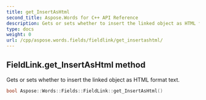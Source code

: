 ```yaml
---
title: get_InsertAsHtml
second_title: Aspose.Words for C++ API Reference
description: Gets or sets whether to insert the linked object as HTML format text. 
type: docs
weight: 0
url: /cpp/aspose.words.fields/fieldlink/get_insertashtml/
---
```

## FieldLink.get_InsertAsHtml method


Gets or sets whether to insert the linked object as HTML format text.

```cpp
bool Aspose::Words::Fields::FieldLink::get_InsertAsHtml()
```

